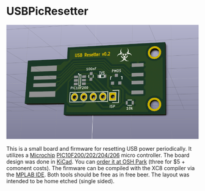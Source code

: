 USBPicResetter
=================

![board](board/usbpicresetter-brd-render.png)

This is a small board and firmware for resetting USB power periodically.
It utilizes a
[Microchip](http://www.microchip.com/)
[PIC10F200/202/204/206](http://ww1.microchip.com/downloads/en/DeviceDoc/41239D.pdf)
micro controller. The board design was done in
[KiCad](http://www.kicad-pcb.org/). You can
[order it at OSH Park](https://oshpark.com/shared_projects/06gSpBy6) (three for
$5 + comonent costs). The firmware can be compiled with the XC8 compiler via
the [MPLAB IDE](http://www.microchip.com/pagehandler/en-us/family/mplabx/).
Both tools should be free as in free beer. The layout was intended to be home
etched (single sided).
